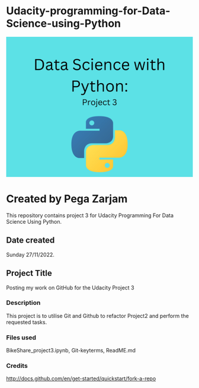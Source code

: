 # Udacity-programming-for-Data-Science-using-Python
<img src="Image/Data_Science_with_Python_Project_3.jpg" width="1000">

# Created by Pega Zarjam

This repository contains project 3 for Udacity Programming For Data Science Using Python.

## Date created
Sunday 27/11/2022.

## Project Title
Posting my work on GitHub for the Udacity Project 3


### Description
This  project is  to  utilise Git and Github to refactor Project2 and perform the requested tasks. 


### Files used
BikeShare_project3.ipynb, Git-keyterms, ReadME.md 

### Credits
http://docs.github.com/en/get-started/quickstart/fork-a-repo






















